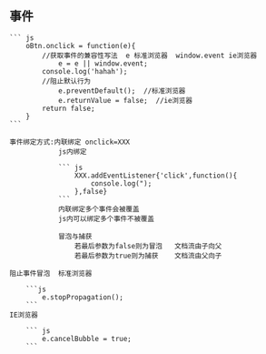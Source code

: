 
## 事件

    ``` js
        oBtn.onclick = function(e){
            //获取事件的兼容性写法  e 标准浏览器  window.event ie浏览器
                e = e || window.event;  
            console.log('hahah');
            //阻止默认行为 
                e.preventDefault();  //标准浏览器
                e.returnValue = false;  //ie浏览器
            return false;
        }
    ```

    事件绑定方式:内联绑定 onclick=XXX
                js内绑定

                ``` js
                    XXX.addEventListener{'click',function(){
                        console.log(");
                    },false}
                ```
                内联绑定多个事件会被覆盖
                js内可以绑定多个事件不被覆盖

                冒泡与捕获
                    若最后参数为false则为冒泡   文档流由子向父
                    若最后参数为true则为捕获    文档流由父向子

    阻止事件冒泡  标准浏览器

        ```js
            e.stopPropagation();
        ```
    IE浏览器

        ``` js
            e.cancelBubble = true;
        ```

